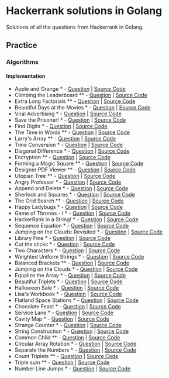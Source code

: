 # Hackerrank solutions in Golang

Solutions of all the questions from Hackerrank in Golang.

## Practice

### Algorithms

#### Implementation
- Apple and Orange * - [Question](https://www.hackerrank.com/challenges/apple-and-orange/problem?isFullScreen=true) | [Source Code](./apple-and-orange/main.go)
- Climbing the Leaderboard ** - [Question](https://www.hackerrank.com/challenges/climbing-the-leaderboard/problem?isFullScreen=true) | [Source Code](./climbing-the-leaderboard/main.go)
- Extra Long Factorials ** - [Question](https://www.hackerrank.com/challenges/extra-long-factorials/problem?isFullScreen=true) | [Source Code](./extra-long-factorials/main.go)
- Beautiful Days at the Movies * - [Question](https://www.hackerrank.com/challenges/beautiful-days-at-the-movies/problem?isFullScreen=true) | [Source Code](./beautiful-days-at-the-movies/main.go)
- Viral Advertising * - [Question](https://www.hackerrank.com/challenges/strange-advertising/problem?isFullScreen=true) | [Source Code](./strange-advertising/main.go)
- Save the Prisoner! * - [Question](https://www.hackerrank.com/challenges/save-the-prisoner/problem?isFullScreen=true) | [Source Code](./save-the-prisoner/main.go)
- Find Digits * - [Question](https://www.hackerrank.com/challenges/find-digits/problem?isFullScreen=true) | [Source Code](./find-digits/main.go)
- The Time in Words ** - [Question](https://www.hackerrank.com/challenges/the-time-in-words/problem?isFullScreen=true) | [Source Code](./the-time-in-words/main.go)
- Larry's Array ** - [Question](https://www.hackerrank.com/challenges/larrys-array/problem?isFullScreen=true) | [Source Code](./larrys-array/main.go)
- Time Conversion * - [Question](https://www.hackerrank.com/challenges/time-conversion/problem?isFullScreen=true) | [Source Code](./time-conversion/main.go)
- Diagonal Difference * - [Question](https://www.hackerrank.com/challenges/diagonal-difference/problem) | [Source Code](./diagonal-difference/main.go)
- Encryption ** - [Question](https://www.hackerrank.com/challenges/encryption/problem?isFullScreen=true) | [Source Code](./encryption/main.go)
- Forming a Magic Square ** - [Question](https://www.hackerrank.com/challenges/magic-square-forming/problem?isFullScreen=true) | [Source Code](./magic-square-forming/main.go)
- Designer PDF Viewer ** - [Question](https://www.hackerrank.com/challenges/designer-pdf-viewer/problem?isFullScreen=true) | [Source Code](./designer-pdf-viewer/main.go)
- Utopian Tree ** - [Question](https://www.hackerrank.com/challenges/utopian-tree/problem?isFullScreen=true) | [Source Code](./utopian-tree/main.go)
- Angry Professor * - [Question](https://www.hackerrank.com/challenges/angry-professor/problem?isFullScreen=true) | [Source Code](./angry-professor/main.go)
- Append and Delete * - [Question](https://www.hackerrank.com/challenges/append-and-delete/problem?isFullScreen=true) | [Source Code](./append-and-delete/main.go)
- Sherlock and Squares * - [Question](https://www.hackerrank.com/challenges/sherlock-and-squares/problem?isFullScreen=true) | [Source Code](./sherlock-and-squares/main.go)
- The Grid Search ** - [Question](https://www.hackerrank.com/challenges/the-grid-search/problem?isFullScreen=true) | [Source Code](./the-grid-search/main.go)
- Happy Ladybugs * - [Question](https://www.hackerrank.com/challenges/happy-ladybugs/problem?isFullScreen=true) | [Source Code](./happy-ladybugs/main.go)
- Game of Thrones - I * - [Question](https://www.hackerrank.com/challenges/game-of-thrones/problem?isFullScreen=true) | [Source Code](./game-of-thrones/main.go)
- HackerRank in a String! * - [Question](https://www.hackerrank.com/challenges/hackerrank-in-a-string/problem?isFullScreen=true) | [Source Code](./hackerrank-in-a-string/main.go)
- Sequence Equation * - [Question](https://www.hackerrank.com/challenges/permutation-equation/problem?isFullScreen=true) | [Source Code](./permutation-equation/main.go)
- Jumping on the Clouds: Revisited * - [Question](https://www.hackerrank.com/challenges/jumping-on-the-clouds-revisited/problem?isFullScreen=true) | [Source Code](./jumping-on-the-clouds-revisited/main.go)
- Library Fine * - [Question](https://www.hackerrank.com/challenges/library-fine/problem?isFullScreen=true) | [Source Code](./library-fine/main.go)
- Cut the sticks * - [Question](https://www.hackerrank.com/challenges/cut-the-sticks/problem?isFullScreen=true) | [Source Code](./cut-the-sticks/main.go)
- Two Characters * - [Question](https://www.hackerrank.com/challenges/two-characters/problem?isFullScreen=true) | [Source Code](./two-characters/main.go)
- Weighted Uniform Strings * - [Question](https://www.hackerrank.com/challenges/weighted-uniform-string/problem?isFullScreen=true) | [Source Code](./weighted-uniform-string/main.go)
- Balanced Brackets ** - [Question](https://www.hackerrank.com/challenges/balanced-brackets/problem?isFullScreen=true) | [Source Code](./balanced-brackets/main.go)
- Jumping on the Clouds * - [Question](https://www.hackerrank.com/challenges/jumping-on-the-clouds/problem?isFullScreen=true) | [Source Code](./jumping-on-the-clouds/jumping_on_clouds.go)
- Equalize the Array * - [Question](https://www.hackerrank.com/challenges/equality-in-a-array/problem?isFullScreen=true) | [Source Code](./equality-in-a-array/equality_in_a_array.go)
- Beautiful Triplets * - [Question](https://www.hackerrank.com/challenges/beautiful-triplets/problem?isFullScreen=true) | [Source Code](./beautiful-triplets/beautiful_triplets.go)
- Halloween Sale * - [Question](https://www.hackerrank.com/challenges/halloween-sale/problem?isFullScreen=true) | [Source Code](./halloween-sale/halloween_sale.go)
- Lisa's Workbook * - [Question](https://www.hackerrank.com/challenges/lisa-workbook/problem?isFullScreen=true) | [Source Code](./lisa-workbook/workbook.go)
- Flatland Space Stations * - [Question](https://www.hackerrank.com/challenges/flatland-space-stations/problem?isFullScreen=true) | [Source Code](./flatland-space-stations/flatland-space-stations.go)
- Chocolate Feast * - [Question](https://www.hackerrank.com/challenges/chocolate-feast/problem?isFullScreen=true) | [Source Code](./chocolate-feast/chocolate-feast.go)
- Service Lane * - [Question](https://www.hackerrank.com/challenges/service-lane/problem?isFullScreen=true) | [Source Code](./service-lane/service-lane.go)
- Cavity Map * - [Question](https://www.hackerrank.com/challenges/cavity-map/problem?isFullScreen=true) | [Source Code](./cavity-map/cavity-map.go)
- Strange Counter * - [Question](https://www.hackerrank.com/challenges/strange-code/problem?isFullScreen=true) | [Source Code](./strange-code/strange-code.go)
- String Construction * - [Question](https://www.hackerrank.com/challenges/string-construction/problem?isFullScreen=true) | [Source Code](./string-construction/string-construction.go)
- Common Child ** - [Question](https://www.hackerrank.com/challenges/common-child/problem?isFullScreen=true) | [Source Code](./common-child/common-child.go)
- Circular Array Rotation * - [Question](https://www.hackerrank.com/challenges/circular-array-rotation/problem?isFullScreen=true) | [Source Code](./circular-array-rotation/circular-array-rotation.go)
- Separate the Numbers * - [Question](https://www.hackerrank.com/challenges/separate-the-numbers/problem?isFullScreen=true) | [Source Code](./separate-the-numbers/separate-the-numbers.go)
- Count Triplets ** - [Question](https://www.hackerrank.com/challenges/count-triplets-1/problem?isFullScreen=true) | [Source Code](./count-triplets-1/count-triplets-1.go)
- Triple sum ** - [Question](https://www.hackerrank.com/challenges/triple-sum/problem?isFullScreen=true) | [Source Code](./triple-sum/triple-sum.go)
- Number Line Jumps * - [Question](https://www.hackerrank.com/challenges/kangaroo/problem?isFullScreen=true) | [Source Code](./kangaroo/kangaroo.go)
